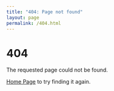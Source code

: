 ```yaml
---
title: "404: Page not found"
layout: page
permalink: /404.html
---
```


<h1>404</h1>

<p>The requested page could not be found.</p>
  
<p><a href="{{ site.baseurl }}/">Home Page</a> to try finding it again.</p>

